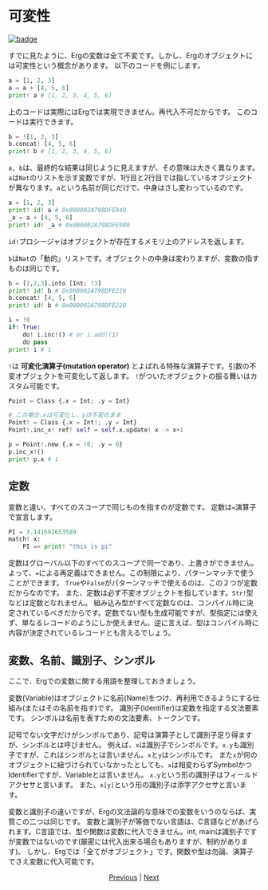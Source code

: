 # 可変性

[![badge](https://img.shields.io/endpoint.svg?url=https%3A%2F%2Fgezf7g7pd5.execute-api.ap-northeast-1.amazonaws.com%2Fdefault%2Fsource_up_to_date%3Fowner%3Derg-lang%26repos%3Derg%26ref%3Dmain%26path%3Ddoc/EN/syntax/19_mutability.md%26commit_hash%3Dc6eb78a44de48735213413b2a28569fdc10466d0)](https://gezf7g7pd5.execute-api.ap-northeast-1.amazonaws.com/default/source_up_to_date?owner=erg-lang&repos=erg&ref=main&path=doc/EN/syntax/19_mutability.md&commit_hash=c6eb78a44de48735213413b2a28569fdc10466d0)

すでに見たように、Ergの変数は全て不変です。しかし、Ergのオブジェクトには可変性という概念があります。
以下のコードを例にします。

```python
a = [1, 2, 3]
a = a + [4, 5, 6]
print! a # [1, 2, 3, 4, 5, 6]
```

上のコードは実際にはErgでは実現できません。再代入不可だからです。
このコードは実行できます。

```python
b = ![1, 2, 3]
b.concat! [4, 5, 6]
print! b # [1, 2, 3, 4, 5, 6]
```

`a, b`は、最終的な結果は同じように見えますが、その意味は大きく異なります。
`a`は`Nat`のリストを示す変数ですが、1行目と2行目では指しているオブジェクトが異なります。`a`という名前が同じだけで、中身はさし変わっているのです。

```python
a = [1, 2, 3]
print! id! a # 0x000002A798DFE940
_a = a + [4, 5, 6]
print! id! _a # 0x000002A798DFE980
```

`id!`プロシージャはオブジェクトが存在するメモリ上のアドレスを返します。

`b`は`Nat`の「動的」リストです。オブジェクトの中身は変わりますが、変数の指すものは同じです。

```python
b = [1,2,3].into [Int; !3]
print! id! b # 0x000002A798DFE220
b.concat! [4, 5, 6]
print! id! b # 0x000002A798DFE220
```

```python
i = !0
if! True:
    do! i.inc!() # or i.add!(1)
    do pass
print! i # 1
```

`!`は __可変化演算子(mutation operator)__ とよばれる特殊な演算子です。引数の不変オブジェクトを可変化して返します。
`!`がついたオブジェクトの振る舞いはカスタム可能です。

```python
Point = Class {.x = Int; .y = Int}

# この場合.xは可変化し、yは不変のまま
Point! = Class {.x = Int!; .y = Int}
Point!.inc_x! ref! self = self.x.update! x -> x+1

p = Point!.new {.x = !0; .y = 0}
p.inc_x!()
print! p.x # 1
```

## 定数

変数と違い、すべてのスコープで同じものを指すのが定数です。
定数は`=`演算子で宣言します。

```python
PI = 3.141592653589
match! x:
    PI => print! "this is pi"
```

定数はグローバル以下のすべてのスコープで同一であり、上書きができません。よって、`=`による再定義はできません。この制限により、パターンマッチで使うことができます。
`True`や`False`がパターンマッチで使えるのは、この２つが定数だからなのです。
また、定数は必ず不変オブジェクトを指しています。`Str!`型などは定数となれません。
組み込み型がすべて定数なのは、コンパイル時に決定されているべきだからです。定数でない型も生成可能ですが、型指定には使えず、単なるレコードのようにしか使えません。逆に言えば、型はコンパイル時に内容が決定されているレコードとも言えるでしょう。

## 変数、名前、識別子、シンボル

ここで、Ergでの変数に関する用語を整理しておきましょう。

変数(Variable)はオブジェクトに名前(Name)をつけ、再利用できるようにする仕組み(またはその名前を指す)です。
識別子(Identifier)は変数を指定する文法要素です。
シンボルは名前を表すための文法要素、トークンです。

記号でない文字だけがシンボルであり、記号は演算子として識別子足り得ますが、シンボルとは呼びません。
例えば、`x`は識別子でシンボルです。`x.y`も識別子ですが、これはシンボルとは言いません。`x`と`y`はシンボルです。
また`x`が何のオブジェクトに紐づけられていなかったとしても、`x`は相変わらずSymbolかつIdentifierですが、Variableとは言いません。
`x.y`という形の識別子はフィールドアクセサと言います。
また、`x[y]`という形の識別子は添字アクセサと言います。

変数と識別子の違いですが、Ergの文法論的な意味での変数をいうのならば、実質この二つは同じです。
変数と識別子が等価でない言語は、C言語などがあげられます。C言語では、型や関数は変数に代入できません。int, mainは識別子ですが変数ではないのです(厳密には代入出来る場合もありますが、制約があります)。
しかし、Ergでは「全てがオブジェクト」です。関数や型は勿論、演算子でさえ変数に代入可能です。

<p align='center'>
    <a href='./18_iterator.md'>Previous</a> | <a href='./20_ownership.md'>Next</a>
</p>
